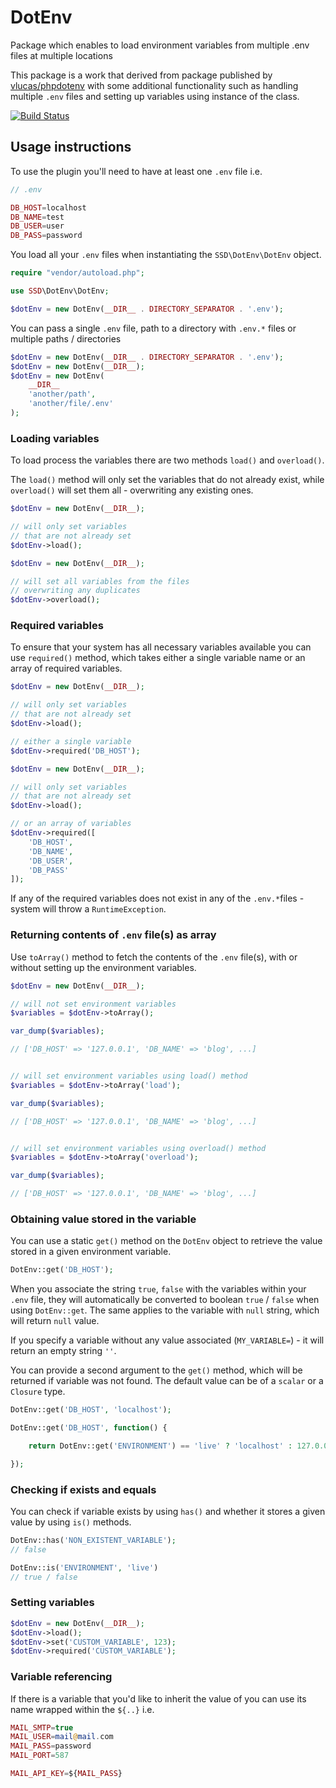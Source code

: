 # DotEnv

Package which enables to load environment variables from multiple .env files at multiple locations

This package is a work that derived from package published by [vlucas/phpdotenv](https://github.com/vlucas/phpdotenv) with some additional functionality such as handling multiple `.env` files and setting up variables using instance of the class.

[![Build Status](https://travis-ci.org/sebastiansulinski/dotenv.svg?branch=master)](https://travis-ci.org/sebastiansulinski/dotenv)

## Usage instructions

To use the plugin you'll need to have at least one `.env` file i.e.

```php
// .env

DB_HOST=localhost
DB_NAME=test
DB_USER=user
DB_PASS=password
```

You load all your `.env` files when instantiating the `SSD\DotEnv\DotEnv` object.

```php
require "vendor/autoload.php";

use SSD\DotEnv\DotEnv;

$dotEnv = new DotEnv(__DIR__ . DIRECTORY_SEPARATOR . '.env');
```

You can pass a single `.env` file, path to a directory with `.env.*` files or multiple paths / directories

```php
$dotEnv = new DotEnv(__DIR__ . DIRECTORY_SEPARATOR . '.env');
$dotEnv = new DotEnv(__DIR__);
$dotEnv = new DotEnv(
    __DIR__
    'another/path',
    'another/file/.env'
);
```

### Loading variables

To load process the variables there are two methods `load()` and `overload()`.

The `load()` method will only set the variables that do not already exist, while `overload()` will set them all - overwriting any existing ones.

```php
$dotEnv = new DotEnv(__DIR__);

// will only set variables
// that are not already set
$dotEnv->load();
```

```php
$dotEnv = new DotEnv(__DIR__);

// will set all variables from the files
// overwriting any duplicates
$dotEnv->overload();
```

### Required variables

To ensure that your system has all necessary variables available you can use `required()` method, which takes either a single variable name or an array of required variables.

```php
$dotEnv = new DotEnv(__DIR__);

// will only set variables
// that are not already set
$dotEnv->load();

// either a single variable
$dotEnv->required('DB_HOST');
```

```php
$dotEnv = new DotEnv(__DIR__);

// will only set variables
// that are not already set
$dotEnv->load();

// or an array of variables
$dotEnv->required([
    'DB_HOST',
    'DB_NAME',
    'DB_USER',
    'DB_PASS'
]);
```

If any of the required variables does not exist in any of the `.env.*`files - system will throw a `RuntimeException`.

### Returning contents of `.env` file(s) as array

Use `toArray()` method to fetch the contents of the `.env` file(s), with or without setting up the environment variables.

```php
$dotEnv = new DotEnv(__DIR__);

// will not set environment variables
$variables = $dotEnv->toArray();

var_dump($variables);

// ['DB_HOST' => '127.0.0.1', 'DB_NAME' => 'blog', ...]


// will set environment variables using load() method
$variables = $dotEnv->toArray('load');

var_dump($variables);

// ['DB_HOST' => '127.0.0.1', 'DB_NAME' => 'blog', ...]


// will set environment variables using overload() method
$variables = $dotEnv->toArray('overload');

var_dump($variables);

// ['DB_HOST' => '127.0.0.1', 'DB_NAME' => 'blog', ...]
```

### Obtaining value stored in the variable

You can use a static `get()` method on the `DotEnv` object to retrieve the value stored in a given environment variable.

```php
DotEnv::get('DB_HOST');
```

When you associate the string `true`, `false` with the variables within your `.env` file, they will automatically be converted to boolean `true` / `false` when using `DotEnv::get`.
The same applies to the variable with `null` string, which will return `null` value.

If you specify a variable without any value associated (`MY_VARIABLE=`) - it will return an empty string `''`.

You can provide a second argument to the `get()` method, which will be returned if variable was not found.
The default value can be of a `scalar` or a `Closure` type.

```php
DotEnv::get('DB_HOST', 'localhost');

DotEnv::get('DB_HOST', function() {

    return DotEnv::get('ENVIRONMENT') == 'live' ? 'localhost' : 127.0.0.1;

});
```

### Checking if exists and equals

You can check if variable exists by using `has()` and whether it stores a given value by using `is()` methods.

```php
DotEnv::has('NON_EXISTENT_VARIABLE');
// false

DotEnv::is('ENVIRONMENT', 'live')
// true / false
```

### Setting variables

```php
$dotEnv = new DotEnv(__DIR__);
$dotEnv->load();
$dotEnv->set('CUSTOM_VARIABLE', 123);
$dotEnv->required('CUSTOM_VARIABLE');
```

### Variable referencing

If there is a variable that you'd like to inherit the value of you can use its name wrapped within the `${..}` i.e.

```php
MAIL_SMTP=true
MAIL_USER=mail@mail.com
MAIL_PASS=password
MAIL_PORT=587

MAIL_API_KEY=${MAIL_PASS}
```